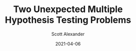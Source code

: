 ---
layout: podcast
title: "Two Unexpected Multiple Hypothesis Testing Problems"
author: Scott Alexander
description: https://astralcodexten.substack.com/p/two-unexpected-multiple-hypothesis
date: 2021-04-06
length: 2679207
duration: 670
guid: two-unexpected-multiple-hypothesis
---